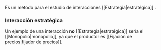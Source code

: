 
Es un método para el estudio de interacciones [[Estrategia|estratégica]] . 

### Interacción estratégica

Un ejemplo de una interacción **no** [[Estrategia|estratégica]] sería el [[Monopolio|monopolio]], ya que el productor es [[Fijación de precios|fijador de precios]].  